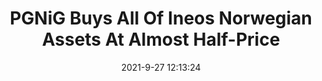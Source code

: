 ---
"title": "PGNiG Buys All Of Ineos Norwegian Assets At Almost Half-Price"
"date": "2021-9-27 12:13:24"
"feed_name": "RIGZONE"
"feed_website": "http://www.rigzone.com/"
"feed_rss": "http://www.rigzone.com/news/rss/rigzone_latest.aspx"
"link": "https://www.rigzone.com/news/pgnig_buys_all_of_ineos_norwegian_assets_at_almost_halfprice-27-sep-2021-166537-article/?rss=true"
"file": "_posts/2021-1-1-d7ad4c17ae39dce985e199385992b4d8fded7d7a.md"
"accident": "0"
"drilling": "0"
"dead": "0"
"injured": "0"
"where": "unknown site"
"place": "unknown place"
---